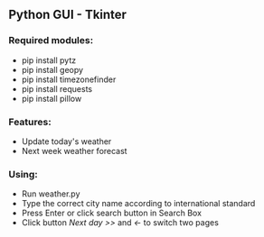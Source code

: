 ## Python GUI - Tkinter

### Required modules:
  - pip install pytz 
  - pip install geopy
  - pip install timezonefinder
  - pip install requests 
  - pip install pillow
### Features:
  - Update today's weather
  - Next week weather forecast
### Using:
  - Run weather.py
  - Type the correct city name according to international standard
  - Press Enter or click search button in Search Box
  - Click button *Next day >>* and *<-* to switch two pages

